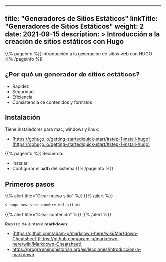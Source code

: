 
---
title: "Generadores de Sitios Estáticos"
linkTitle: "Generadores de Sitios Estáticos"
weight: 2
date: 2021-09-15
description: >
  Introducción a la creación de sitios estáticos con Hugo
---

{{% pageinfo %}}
Introducción a la generación de sitios web con HUGO
{{% /pageinfo %}}

## ¿Por qué un generador de sitios estáticos?

* Rapidez
* Seguridad
* Eficiencia
* Consistencia de contenidos y formatos


## Instalación 

Tiene instaladores para mac, windows y linux:
* [https://gohugo.io/getting-started/quick-start/#step-1-install-hugo](https://gohugo.io/getting-started/quick-start/#step-1-install-hugo)


{{% pageinfo %}}
Recuerda:
* Instalar 
* Configurar el **path** del sistema
{{% /pageinfo %}}

## Primeros pasos 

{{% alert title="Crear nuevo sitio"  %}}
{{% /alert %}}

```bash
$ hugo new site <nombre_del_sitio>
```


{{% alert title="Crear contenido"  %}}
{{% /alert %}}

Repaso de sintaxis **markdown**:

* [https://github.com/adam-p/markdown-here/wiki/Markdown-Cheatsheet](https://github.com/adam-p/markdown-here/wiki/Markdown-Cheatsheet)
* https://programminghistorian.org/es/lecciones/introduccion-a-markdown
